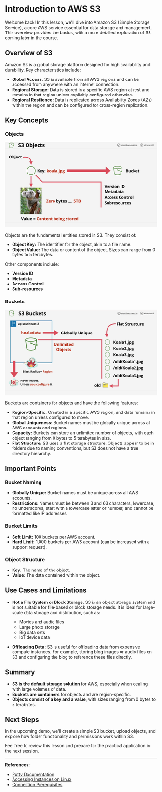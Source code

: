 # Introduction to AWS S3

Welcome back! In this lesson, we'll dive into Amazon S3 (Simple Storage Service), a core AWS service essential for data storage and management. This overview provides the basics, with a more detailed exploration of S3 coming later in the course.

## Overview of S3

Amazon S3 is a global storage platform designed for high availability and durability. Key characteristics include:

- **Global Access:** S3 is available from all AWS regions and can be accessed from anywhere with an internet connection.
- **Regional Storage:** Data is stored in a specific AWS region at rest and remains in that region unless explicitly configured otherwise.
- **Regional Resilience:** Data is replicated across Availability Zones (AZs) within the region and can be configured for cross-region replication.

## Key Concepts

### Objects

![alt text](image-8.png)

Objects are the fundamental entities stored in S3. They consist of:

- **Object Key:** The identifier for the object, akin to a file name.
- **Object Value:** The data or content of the object. Sizes can range from 0 bytes to 5 terabytes.

Other components include:

- **Version ID**
- **Metadata**
- **Access Control**
- **Sub-resources**

### Buckets

![alt text](image-9.png)

Buckets are containers for objects and have the following features:

- **Region-Specific:** Created in a specific AWS region, and data remains in that region unless configured to move.
- **Global Uniqueness:** Bucket names must be globally unique across all AWS accounts and regions.
- **Capacity:** Buckets can store an unlimited number of objects, with each object ranging from 0 bytes to 5 terabytes in size.
- **Flat Structure:** S3 uses a flat storage structure. Objects appear to be in folders due to naming conventions, but S3 does not have a true directory hierarchy.

## Important Points

### Bucket Naming

- **Globally Unique:** Bucket names must be unique across all AWS accounts.
- **Restrictions:** Names must be between 3 and 63 characters, lowercase, no underscores, start with a lowercase letter or number, and cannot be formatted like IP addresses.

### Bucket Limits

- **Soft Limit:** 100 buckets per AWS account.
- **Hard Limit:** 1,000 buckets per AWS account (can be increased with a support request).

### Object Structure

- **Key:** The name of the object.
- **Value:** The data contained within the object.

## Use Cases and Limitations

- **Not a File System or Block Storage:** S3 is an object storage system and is not suitable for file-based or block storage needs. It is ideal for large-scale data storage and distribution, such as:

  - Movies and audio files
  - Large photo storage
  - Big data sets
  - IoT device data

- **Offloading Data:** S3 is useful for offloading data from expensive compute instances. For example, storing blog images or audio files on S3 and configuring the blog to reference these files directly.

## Summary

- **S3 is the default storage solution** for AWS, especially when dealing with large volumes of data.
- **Buckets are containers** for objects and are region-specific.
- **Objects consist of a key and a value**, with sizes ranging from 0 bytes to 5 terabytes.

## Next Steps

In the upcoming demo, we'll create a simple S3 bucket, upload objects, and explore how folder functionality and permissions work within S3.

Feel free to review this lesson and prepare for the practical application in the next session.

---

**References:**

- [Putty Documentation](https://docs.aws.amazon.com/AWSEC2/latest/UserGuide/putty.html?icmpid=docs_ec2_console)
- [Accessing Instances on Linux](https://docs.aws.amazon.com/AWSEC2/latest/UserGuide/AccessingInstancesLinux.html)
- [Connection Prerequisites](https://docs.aws.amazon.com/AWSEC2/latest/UserGuide/connection-prereqs.html#connection-prereqs-private-key)
